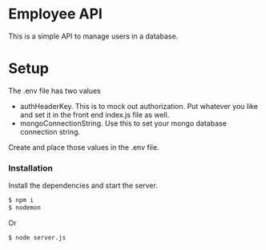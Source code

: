 # Employee API

This is a simple API to manage users in a database.

# Setup

The .env file has two values

  + authHeaderKey. This is to mock out authorization. Put whatever you like and set it in the front end index.js file as well.
  + mongoConnectionString. Use this to set your mongo database connection string.

Create and place those values in the .env file.

### Installation

Install the dependencies and start the server.

``` sh
$ npm i
$ nodemon 
```

Or

``` sh
$ node server.js
```
